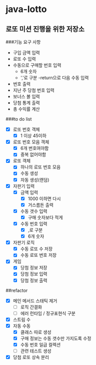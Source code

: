 # java-lotto
로또 미션 진행을 위한 저장소
---
###기능 요구 사항
- 구입 금액 입력
- 로또 수 입력
- 수동으로 구매할 번호 입력
    - 6개 숫자
    - ','로 구분
    -return으로 다음 수동 입력
- 번호 출력
- 지난 주 당첨 번호 입력
- 보너스 볼 입력
- 당첨 통계 출력
- 총 수익률 계산

###to do list
- [x] 로또 번호 객체
    - [x] 1 이상 45이하
- [x] 로또 번호 모음 객체
    - [x] 6개 번호여야함
    - [x] 중복 없어야함
- [x] 로또 객체
    - [x] 하나의 로또 번호 모음
    - [x] 수동 생성
    - [x] 자동 생성(랜덤)
- [x] 자판기 입력
    - [x] 금액 입력
        - [x] 1000 이하면 다시
        - [x] 거스름돈 출력
    - [x] 수동 갯수 입력
        - [x] 구매 숫자보다 적게
    - [x] 수동 번호 입력
        - [x] ,로 구분 
        - [x] 6개 숫자
- [x] 자판기 로직
    - [x] 수동 로또 수 저장
    - [x] 수동 로또 번호 저장
- [x] 게임
    - [x] 당첨 정보 저장
    - [x] 당첨 정보 입력
    - [x] 당첨 정보 출력
    
##refactor
- [x] 메인 메서드 스태틱 제거
    - [ ] 로직 간결화
    - [ ] 에러 런타임 / 정규표현식 구분
- [x] 스트림 수
- [x] 자동 수동
    - [x] 클래스 따로 생성
    - [x] 구매 정보는 수동 갯수만 가지도록 수정
    - [x] 수동 번호 일급 컬렉션
    - [ ] 관련 테스트 생성
- [x] 당첨 로또 상속 분리